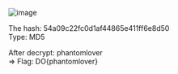 ![image](https://user-images.githubusercontent.com/64829950/136951563-253d18af-cca8-4d22-9c5c-8ae0e4798044.png)

The hash: 54a09c22fc0d1af44865e411ff6e8d50 \
Type: MD5

After decrypt: phantomlover \
=> Flag: DO{phantomlover}
